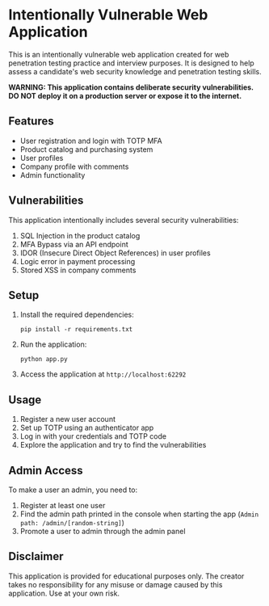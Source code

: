 # Intentionally Vulnerable Web Application

This is an intentionally vulnerable web application created for web penetration testing practice and interview purposes. It is designed to help assess a candidate's web security knowledge and penetration testing skills.

**WARNING: This application contains deliberate security vulnerabilities. DO NOT deploy it on a production server or expose it to the internet.**

## Features

- User registration and login with TOTP MFA
- Product catalog and purchasing system
- User profiles
- Company profile with comments
- Admin functionality

## Vulnerabilities

This application intentionally includes several security vulnerabilities:

1. SQL Injection in the product catalog
2. MFA Bypass via an API endpoint
3. IDOR (Insecure Direct Object References) in user profiles
4. Logic error in payment processing
5. Stored XSS in company comments

## Setup

1. Install the required dependencies:
   ```
   pip install -r requirements.txt
   ```

2. Run the application:
   ```
   python app.py
   ```

3. Access the application at `http://localhost:62292`

## Usage

1. Register a new user account
2. Set up TOTP using an authenticator app
3. Log in with your credentials and TOTP code
4. Explore the application and try to find the vulnerabilities

## Admin Access

To make a user an admin, you need to:
1. Register at least one user
2. Find the admin path printed in the console when starting the app (`Admin path: /admin/[random-string]`)
3. Promote a user to admin through the admin panel

## Disclaimer

This application is provided for educational purposes only. The creator takes no responsibility for any misuse or damage caused by this application. Use at your own risk.